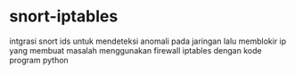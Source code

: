 # snort-iptables
intgrasi snort ids untuk mendeteksi anomali pada jaringan lalu memblokir ip yang membuat masalah menggunakan firewall iptables dengan kode program python
